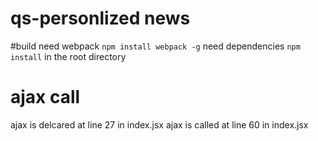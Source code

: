 # qs-personlized news

#build
need webpack
`npm install webpack -g`
need dependencies
`npm install` in the root directory

# ajax call
ajax is delcared at line 27 in index.jsx
ajax is called at line 60 in index.jsx
